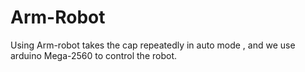 # Arm-Robot
Using Arm-robot takes the cap repeatedly in auto mode , and we use arduino Mega-2560 to control the robot.

